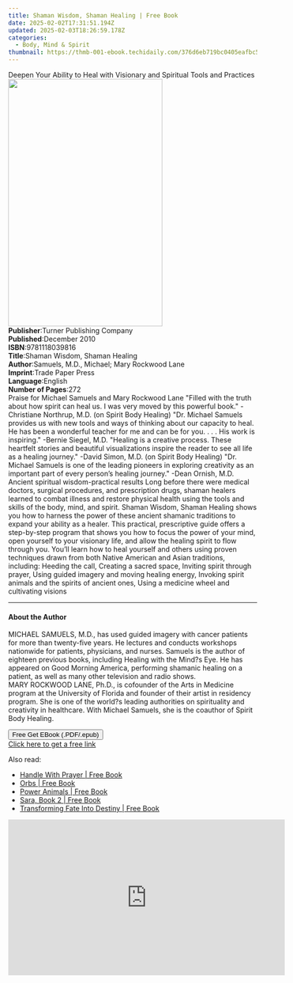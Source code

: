 ```yaml
---
title: Shaman Wisdom, Shaman Healing | Free Book
date: 2025-02-02T17:31:51.194Z
updated: 2025-02-03T18:26:59.178Z
categories:
  - Body, Mind & Spirit
thumbnail: https://thmb-001-ebook.techidaily.com/376d6eb719bc0405eafbc52f54f227dd6a78d4ebdf79aadf730589cda3837024.jpg
---
```

<main id="book-container">
  <div class="flex flex-col">
    <div class="book-brief flex-1 py-6 px-4 sm:p-6 md:py-10 md:px-8">
      <!-- brief-->
      <div class="book-brief-main">
        Deepen Your Ability to Heal with Visionary and Spiritual Tools and
        Practices
      </div>
    </div>
    <div
      class="book-meta-info flex-1 grid gap-4 col-start-1 col-end-3 row-start-1 sm:mb-6 sm:grid-cols-4 lg:gap-6 lg:col-start-2 lg:row-end-6 lg:row-span-6 lg:mb-0"
    >
      <div
        class="book-meta-info-left place-content-center mt-4 p-4 text-sm leading-6 col-start-2 col-span-2 dark:text-slate-400"
      >
        <img
          class="w-full h-500 object-cover rounded-lg sm:h-255 sm:col-span-2 lg:col-span-full"
          src="https://img-001-ebook.techidaily.com/8408dc0f279210ba88b275f885b7fca89288f2264324cfc7e8a42d4dbc19aa85.jpg"
          alt=""
          width="312"
          height="500"
        />
      </div>
      <div
        class="book-meta-info-right mt-2 col-start-1 row-start-2 col-span-3 self-center"
      >
        <!-- meta data  -->
        <div class="flex flex-col px-4 md:px-8">
          <div class="flex-1">
            <strong>Publisher</strong>:<span class="px-2"
              >Turner Publishing Company</span
            >
          </div>
          <div class="flex-1">
            <strong>Published</strong>:<span class="px-2">December 2010</span>
          </div>
          <div class="flex-1">
            <strong>ISBN</strong>:<span class="px-2">9781118039816</span>
          </div>
          <div class="flex-1">
            <strong>Title</strong>:<span class="px-2"
              >Shaman Wisdom, Shaman Healing</span
            >
          </div>
          <div class="flex-1">
            <strong>Author</strong>:<span class="px-2"
              >Samuels, M.D., Michael; Mary Rockwood Lane</span
            >
          </div>
          <div class="flex-1">
            <strong>Imprint</strong>:<span class="px-2">Trade Paper Press</span>
          </div>
          <div class="flex-1">
            <strong>Language</strong>:<span class="px-2">English</span>
          </div>
          <div class="flex-1">
            <strong>Number of Pages</strong>:<span class="px-2">272</span>
          </div>
        </div>
      </div>
    </div>
    <div class="book-description flex-1 py-6 px-4 sm:p-6 md:py-10 md:px-8">
      <div class="book-description-main">
        <div accordion-content="" id="description">
          Praise for Michael Samuels and Mary Rockwood Lane "Filled with the
          truth about how spirit can heal us. I was very moved by this powerful
          book." -Christiane Northrup, M.D. (on Spirit Body Healing) "Dr.
          Michael Samuels provides us with new tools and ways of thinking about
          our capacity to heal. He has been a wonderful teacher for me and can
          be for you. . . . His work is inspiring." -Bernie Siegel, M.D.
          "Healing is a creative process. These heartfelt stories and beautiful
          visualizations inspire the reader to see all life as a healing
          journey." -David Simon, M.D. (on Spirit Body Healing) "Dr. Michael
          Samuels is one of the leading pioneers in exploring creativity as an
          important part of every person’s healing journey." -Dean Ornish, M.D.
          Ancient spiritual wisdom-practical results Long before there were
          medical doctors, surgical procedures, and prescription drugs, shaman
          healers learned to combat illness and restore physical health using
          the tools and skills of the body, mind, and spirit. Shaman Wisdom,
          Shaman Healing shows you how to harness the power of these ancient
          shamanic traditions to expand your ability as a healer. This
          practical, prescriptive guide offers a step-by-step program that shows
          you how to focus the power of your mind, open yourself to your
          visionary life, and allow the healing spirit to flow through you.
          You’ll learn how to heal yourself and others using proven techniques
          drawn from both Native American and Asian traditions, including:
          Heeding the call, Creating a sacred space, Inviting spirit through
          prayer, Using guided imagery and moving healing energy, Invoking
          spirit animals and the spirits of ancient ones, Using a medicine wheel
          and cultivating visions
        </div>
        <div class="accordion-fader"></div>
      </div>
    </div>
    <div class="book-excerpts flex-1 py-6 px-4 sm:p-6 md:py-10 md:px-8">
      <!-- excerpts-->
      <div class="book-excerpts-main">
        <hr />
        <h4 class="placeholder placeholder-heading">
          <span>About the Author</span>
        </h4>
        <p>
          MICHAEL SAMUELS, M.D., has used guided imagery with cancer patients
          for more than twenty-five years. He lectures and conducts workshops
          nationwide for patients, physicians, and nurses. Samuels is the author
          of eighteen previous books, including Healing with the Mind?s Eye. He
          has appeared on Good Morning America, performing shamanic healing on a
          patient, as well as many other television and radio shows.<br />MARY
          ROCKWOOD LANE, Ph.D., is cofounder of the Arts in Medicine program at
          the University of Florida and founder of their artist in residency
          program. She is one of the world?s leading authorities on spirituality
          and creativity in healthcare. With Michael Samuels, she is the
          coauthor of Spirit Body Healing.
        </p>
      </div>
    </div>
    <div
      class="book-about-author flex-1 py-6 px-4 sm:p-6 md:py-10 md:px-8"
    ></div>
    <div class="book-free-get flex-1 py-6 px-4 sm:p-6 md:py-10 md:px-8">
      <button
        id="btn-free-get"
        class="bg-blue-500 hover:bg-blue-700 text-white font-bold py-2 px-4 rounded"
      >
        Free Get EBook (.PDF/.epub)
      </button>
      <div id="countdown-display" class="px-2 text-lg mt-2"></div>
      <a
        id="free-link"
        class="hidden bg-blue-500 hover:bg-blue-700 text-white font-bold py-2 px-4 rounded"
        href="https://www.ebooks.com/en-us/book/96497618/shaman-wisdom-shaman-healing/samuels-m-d-michael/"
        target="_blank"
        >Click here to get a free link</a
      >
    </div>
    <script>
      let countdownTime = 0;
      let countdownInterval = null;
      document
        .getElementById('btn-free-get')
        .addEventListener('click', startCountdown);
      function startCountdown() {
        countdownTime = new Date().getTime() + 60000 * 3;
        countdownInterval = setInterval(updateCountdown, 1000);
        document.getElementById('btn-free-get').disabled = true;
        document
          .getElementById('btn-free-get')
          .classList.add('bg-gray-500', 'cursor-not-allowed');
      }
      function updateCountdown() {
        let currentTime = new Date().getTime();
        let timeLeft = countdownTime - currentTime;
        let secondsLeft = Math.floor(timeLeft / 1000);
        document.getElementById('countdown-display').innerHTML =
          `Remaining time: ${secondsLeft} seconds.`;
        if (secondsLeft <= 0) {
          clearInterval(countdownInterval);
          document.getElementById('btn-free-get').classList.add('hidden');
          document.getElementById('free-link').classList.remove('hidden');
          document.getElementById('countdown-display').innerHTML = '';
        }
      }
    </script>
  </div>
</main>

<ins class="adsbygoogle"
      style="display:block"
      data-ad-client="ca-pub-7571918770474297"
      data-ad-slot="8358498916"
      data-ad-format="auto"
      data-full-width-responsive="true"></ins>
    

<span class="atpl-alsoreadstyle">Also read:</span>
<div><ul>
<li><a href="https://novels-ebooks.techidaily.com/96316583-9781401929916-handle-with-prayer/"><u>Handle With Prayer | Free Book</u></a></li>
<li><a href="https://novels-ebooks.techidaily.com/96316578-9781401929404-orbs/"><u>Orbs | Free Book</u></a></li>
<li><a href="https://novels-ebooks.techidaily.com/96316579-9781401932657-power-animals/"><u>Power Animals | Free Book</u></a></li>
<li><a href="https://novels-ebooks.techidaily.com/96316574-9781401920579-sara-book-2/"><u>Sara, Book 2 | Free Book</u></a></li>
<li><a href="https://novels-ebooks.techidaily.com/96316575-9781401920609-transforming-fate-into-destiny/"><u>Transforming Fate Into Destiny | Free Book</u></a></li>
</ul></div>

<!-- affiliate ads begin -->
<iframe width="560" height="315" src="https://www.youtube.com/embed/RAnyQ0uj9Yg?si=Es4_ulcdM_-LuDcq" title="YouTube video player" frameborder="0" allow="accelerometer; autoplay; clipboard-write; encrypted-media; gyroscope; picture-in-picture; web-share" referrerpolicy="strict-origin-when-cross-origin" allowfullscreen></iframe>
<!-- affiliate ads end -->


